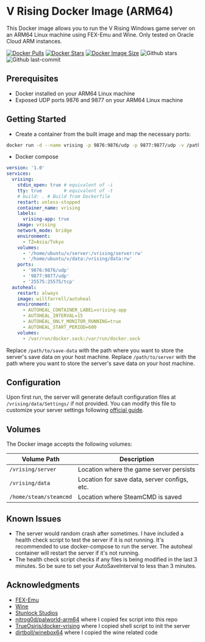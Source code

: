 # V Rising Docker Image (ARM64)

This Docker image allows you to run the V Rising Windows game server on an ARM64 Linux machine using FEX-Emu and Wine.
Only tested on Oracle Cloud ARM instances.

[![Docker Pulls](https://badgen.net/docker/pulls/gogoout/vrising-arm64?icon=docker&label=pulls)](https://hub.docker.com/r/gogoout/vrising-arm64/)
[![Docker Stars](https://badgen.net/docker/stars/gogoout/vrising-arm64?icon=docker&label=stars)](https://hub.docker.com/r/gogoout/vrising-arm64/)
[![Docker Image Size](https://badgen.net/docker/size/gogoout/vrising-arm64/latest/arm64?icon=docker&label=image%20size)](https://hub.docker.com/r/gogoout/vrising-arm64/)
![Github stars](https://badgen.net/github/stars/gogoout/vrising-server-arm64?icon=github&label=stars)
![Github last-commit](https://img.shields.io/github/last-commit/gogoout/vrising-server-arm64)

## Prerequisites

- Docker installed on your ARM64 Linux machine
- Exposed UDP ports 9876 and 9877 on your ARM64 Linux machine

## Getting Started

- Create a container from the built image and map the necessary ports:

```bash
docker run -d --name vrising -p 9876:9876/udp -p 9877:9877/udp -v /path/to/save-data:/vrising/data -v /path/to/server:/vrising/server gogoout/vrising-arm64
```

- Docker compose

```yaml
version: '1.0'
services:
  vrising:
    stdin_open: true # equivalent of -i
    tty: true        # equivalent of -t
    # build: . # Build from Dockerfile
    restart: unless-stopped
    container_name: vrising
    labels:
      vrising-app: true
    image: vrising
    network_mode: bridge
    environment:
      - TZ=Asia/Tokyo
    volumes:
      - '/home/ubuntu/v/server:/vrising/server:rw'
      - '/home/ubuntu/v/data:/vrising/data:rw'
    ports:
      - '9876:9876/udp'
      - '9877:9877/udp'
      - '25575:25575/tcp'
  autoheal:
    restart: always
    image: willfarrell/autoheal
    environment:
      - AUTOHEAL_CONTAINER_LABEL=vrising-app
      - AUTOHEAL_INTERVAL=15
      - AUTOHEAL_ONLY_MONITOR_RUNNING=true
      - AUTOHEAL_START_PERIOD=600
    volumes:
      - /var/run/docker.sock:/var/run/docker.sock
```

Replace `/path/to/save-data` with the path where you want to store the server's save data on your host machine.
Replace `/path/to/server` with the path where you want to store the server's save data on your host machine.

## Configuration

Upon first run, the server will generate default configuration files at `/vrising/data/Settings/` if not provided. You
can modify this file to customize your server settings
following [official guide](https://github.com/StunlockStudios/vrising-dedicated-server-instructions).

## Volumes

The Docker image accepts the following volumes:

| Volume Path            | Description                                  |
|------------------------|----------------------------------------------|
| `/vrising/server`      | Location where the game server persists      |
| `/vrising/data`        | Location for save data, server configs, etc. |
| `/home/steam/steamcmd` | Location where SteamCMD is saved             |

## Known Issues

- The server would random crash after sometimes. I have included a health check script to test the server if it is not
  running. It's recommended to use docker-compose to run the server. The autoheal container will restart the server if
  it's not running.
- The health check script checks if any files is being modified in the last 3 minutes. So be sure to set your
  AutoSaveInterval to less than 3 minutes.

## Acknowledgments

- [FEX-Emu](https://fex-emu.com/)
- [Wine](https://www.winehq.org/)
- [Stunlock Studios](https://www.stunlockstudios.com/)
- [nitrog0d/palworld-arm64](https://github.com/nitrog0d/palworld-arm64) where I copied fex script into this repo
- [TrueOsiris/docker-vrising](https://github.com/TrueOsiris/docker-vrising) where I copied shell script to init the
  server
- [dirtboll/winebox64](https://github.com/dirtboll/winebox64) where I copied the wine related code
